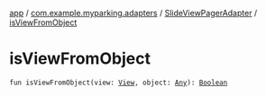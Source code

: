 [app](../../index.md) / [com.example.myparking.adapters](../index.md) / [SlideViewPagerAdapter](index.md) / [isViewFromObject](./is-view-from-object.md)

# isViewFromObject

`fun isViewFromObject(view: `[`View`](https://developer.android.com/reference/android/view/View.html)`, object: `[`Any`](https://kotlinlang.org/api/latest/jvm/stdlib/kotlin/-any/index.html)`): `[`Boolean`](https://kotlinlang.org/api/latest/jvm/stdlib/kotlin/-boolean/index.html)